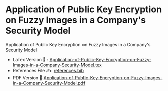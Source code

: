 # Application of Public Key Encryption on Fuzzy Images in a Company's Security Model
Application of Public Key Encryption on Fuzzy Images in a Company's Security Model

* LaTex Version :page_with_curl: : [Application-of-Public-Key-Encryption-on-Fuzzy-Images-in-a-Company-Security-Model.tex](./Application-of-Public-Key-Encryption-on-Fuzzy-Images-in-a-Company-Security-Model.tex)
* References File :writing_hand:: [references.bib](./references.bib)
* PDF Version :book::[Application-of-Public-Key-Encryption-on-Fuzzy-Images-in-a-Company-Security-Model.pdf](./Application-of-Public-Key-Encryption-on-Fuzzy-Images-in-a-Company-Security-Model.pdf)  

